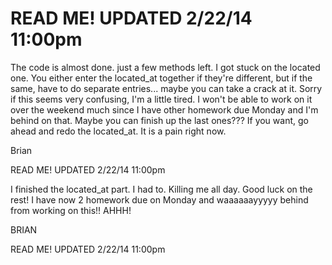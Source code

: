 READ ME! UPDATED 2/22/14 11:00pm
============

The code is almost done. just a few methods left. I got stuck on the located one. You either enter the located_at together if they're different, but if the same, have to do separate entries...
maybe you can take a crack at it. Sorry if this seems very confusing, I'm a little tired. I won't be able to work on it over the weekend much since I have other homework due Monday and I'm behind on that. Maybe you can finish up the last ones??? If you want, go ahead and redo the located_at. It is a pain right now.

Brian

READ ME! UPDATED 2/22/14 11:00pm


I finished the located_at part. I had to. Killing me all day. Good luck on the rest! I have now 2 homework due on Monday and waaaaaayyyyy behind from working on this!! AHHH!

BRIAN 

READ ME! UPDATED 2/22/14 11:00pm
